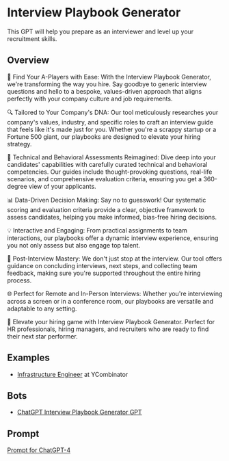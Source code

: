 
# Interview Playbook Generator

This GPT will help you prepare as an interviewer and level up your recruitment skills.

## Overview

🌟 Find Your A-Players with Ease: With the Interview Playbook Generator, we're transforming the way you hire. Say goodbye to generic interview questions and hello to a bespoke, values-driven approach that aligns perfectly with your company culture and job requirements.

🔍 Tailored to Your Company's DNA: Our tool meticulously researches your company's values, industry, and specific roles to craft an interview guide that feels like it's made just for you. Whether you're a scrappy startup or a Fortune 500 giant, our playbooks are designed to elevate your hiring strategy.

🧠 Technical and Behavioral Assessments Reimagined: Dive deep into your candidates' capabilities with carefully curated technical and behavioral competencies. Our guides include thought-provoking questions, real-life scenarios, and comprehensive evaluation criteria, ensuring you get a 360-degree view of your applicants.

📊 Data-Driven Decision Making: Say no to guesswork! Our systematic scoring and evaluation criteria provide a clear, objective framework to assess candidates, helping you make informed, bias-free hiring decisions.

💡 Interactive and Engaging: From practical assignments to team interactions, our playbooks offer a dynamic interview experience, ensuring you not only assess but also engage top talent.

🤝 Post-Interview Mastery: We don't just stop at the interview. Our tool offers guidance on concluding interviews, next steps, and collecting team feedback, making sure you're supported throughout the entire hiring process.

🌐 Perfect for Remote and In-Person Interviews: Whether you're interviewing across a screen or in a conference room, our playbooks are versatile and adaptable to any setting.

🎯 Elevate your hiring game with Interview Playbook Generator. Perfect for HR professionals, hiring managers, and recruiters who are ready to find their next star performer.


## Examples

* [Infrastructure Engineer](example-yc-infra-engineer.md) at YCombinator


## Bots

* [ChatGPT Interview Playbook Generator GPT](https://chat.openai.com/g/g-vAaRbdLsn-interview-playbook-generator) 


## Prompt

[Prompt for ChatGPT-4](prompt.md)